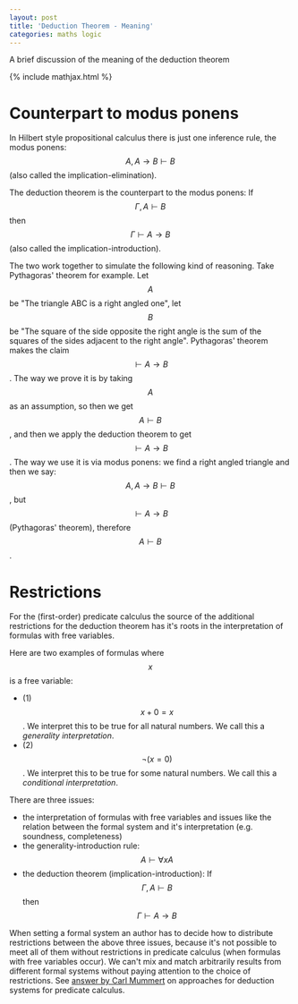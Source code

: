 ```yaml
---
layout: post
title: 'Deduction Theorem - Meaning'
categories: maths logic
---
```


A brief discussion of the meaning of the deduction theorem


{% include mathjax.html %}


# Counterpart to modus ponens

In Hilbert style propositional calculus there is just one inference rule, the
modus ponens: $$A, A \to B \vdash B$$ (also called the
implication-elimination).

The deduction theorem is the counterpart to the modus ponens: If $$\Gamma, A
\vdash B$$ then $$\Gamma \vdash A \to B$$ (also called the
implication-introduction).

The two work together to simulate the following kind of reasoning. Take
Pythagoras' theorem for example. Let $$A$$ be "The triangle ABC is a right
angled one", let $$B$$ be "The square of the side opposite the right angle is
the sum of the squares of the sides adjacent to the right angle". Pythagoras'
theorem makes the claim $$\vdash A \to B$$. The way we prove it is by taking
$$A$$ as an assumption, so then we get $$A \vdash B$$, and then we apply the
deduction theorem to get $$\vdash A \to B$$. The way we use it is via modus
ponens: we find a right angled triangle and then we say: $$A, A \to B \vdash
B$$, but $$\vdash A \to B$$ (Pythagoras' theorem), therefore $$A \vdash B$$.


# Restrictions

For the (first-order) predicate calculus the source of the additional
restrictions for the deduction theorem has it's roots in the interpretation of
formulas with free variables.

Here are two examples of formulas where $$x$$ is a free variable:
- (1) $$x + 0 = x$$. We interpret this to be true for all natural numbers. We
  call this a _generality interpretation_.
- (2) $$\lnot (x = 0)$$. We interpret this to be true for some natural numbers.
  We call this a _conditional interpretation_.

There are three issues:
- the interpretation of formulas with free variables and issues like the
  relation between the formal system and it's interpretation (e.g. soundness,
  completeness)
- the generality-introduction rule: $$A \vdash \forall x A$$
- the deduction theorem (implication-introduction): If $$\Gamma, A \vdash B$$
  then $$\Gamma \vdash A \to B$$

When setting a formal system an author has to decide how to distribute
restrictions between the above three issues, because it's not possible to meet
all of them without restrictions in predicate calculus (when formulas with free
variables occur). We can't mix and match arbitrarily results from different
formal systems without paying attention to the choice of restrictions. See
[answer by Carl Mummert](https://math.stackexchange.com/a/580692/643181) on
approaches for deduction systems for predicate calculus.
